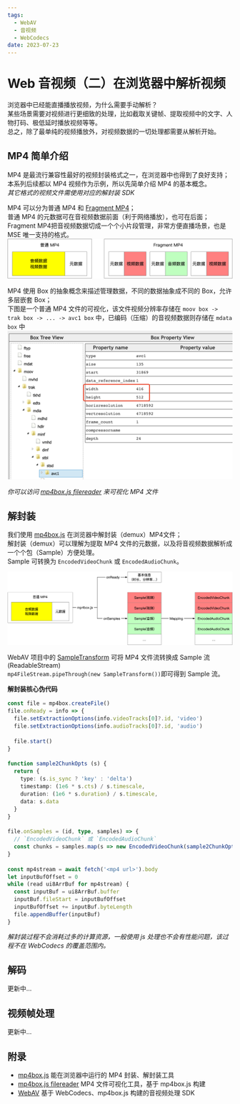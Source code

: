 ```yaml
---
tags:
  - WebAV
  - 音视频
  - WebCodecs
date: 2023-07-23
---
```


# Web 音视频（二）在浏览器中解析视频
浏览器中已经能直播播放视频，为什么需要手动解析？  
某些场景需要对视频进行更细致的处理，比如截取关键帧、提取视频中的文字、人物打码、极低延时播放视频等等。  
总之，除了最单纯的视频播放外，对视频数据的一切处理都需要从解析开始。  

## MP4 简单介绍
MP4 是最流行兼容性最好的视频封装格式之一，在浏览器中也得到了良好支持；  
本系列后续都以 MP4 视频作为示例，所以先简单介绍 MP4 的基本概念。  
*其它格式的视频文件需使用对应的解封装 SDK*  

MP4 可以分为普通 MP4 和 [Fragment MP4](https://www.zhihu.com/question/314809922/answer/618733209)；  
普通 MP4 的元数据可在音视频数据前面（利于网络播放），也可在后面；  
Fragment MP4把音视频数据切成一个个小片段管理，非常方便直播场景，也是 MSE 唯一支持的格式。  
![MP4](./mp4-overview.png)  

MP4 使用 Box 的抽象概念来描述管理数据，不同的数据抽象成不同的 Box，允许多层嵌套 Box；  
下图是一个普通 MP4 文件的可视化，该文件视频分辨率存储在 `moov box -> trak box -> ... -> avc1 box` 中，已编码（压缩）的音视频数据则存储在 `mdata box` 中  
![mp4-box](./mp4-box.png)

*你可以访问 [mp4box.js filereader][2] 来可视化 MP4 文件*  

## 解封装
我们使用 [mp4box.js][1] 在浏览器中解封装（demux）MP4文件；  
解封装（demux）可以理解为提取 MP4 文件的元数据，以及将音视频数据解析成一个个包（Sample）方便处理。  
Sample 可转换为 `EncodedVideoChunk` 或 `EncodedAudioChunk`。  

![mp4-demux](./mp4-demux.png)

WebAV 项目中的 [SampleTransform][4] 可将 MP4 文件流转换成 Sample 流(ReadableStream)  
`mp4FileStream.pipeThrough(new SampleTransform())`即可得到 Sample 流。  

**解封装核心伪代码**
```ts
const file = mp4box.createFile()
file.onReady = info => {
  file.setExtractionOptions(info.videoTracks[0]?.id, 'video')
  file.setExtractionOptions(info.audioTracks[0]?.id, 'audio')

  file.start()
}

function sample2ChunkOpts (s) {
  return {
    type: (s.is_sync ? 'key' : 'delta') 
    timestamp: (1e6 * s.cts) / s.timescale,
    duration: (1e6 * s.duration) / s.timescale,
    data: s.data
  }
}

file.onSamples = (id, type, samples) => {
  // `EncodedVideoChunk` 或 `EncodedAudioChunk`
  const chunks = samples.map(s => new EncodedVideoChunk(sample2ChunkOpts(s)))
}

const mp4stream = await fetch('<mp4 url>').body
let inputBufOffset = 0
while (read ui8ArrBuf for mp4stream) {
  const inputBuf = ui8ArrBuf.buffer
  inputBuf.fileStart = inputBufOffset
  inputBufOffset += inputBuf.byteLength
  file.appendBuffer(inputBuf)
}
```

*解封装过程不会消耗过多的计算资源，一般使用 js 处理也不会有性能问题，该过程不在 WebCodecs 的覆盖范围内。*

## 解码
更新中...

## 视频帧处理
更新中...

## 附录
- [mp4box.js][1] 能在浏览器中运行的 MP4 封装、解封装工具
- [mp4box.js filereader][2] MP4 文件可视化工具，基于 mp4box.js 构建
- [WebAV][3] 基于 WebCodecs、mp4box.js 构建的音视频处理 SDK


[1]: https://github.com/gpac/mp4box.js
[2]: https://gpac.github.io/mp4box.js/test/filereader.html
[3]: https://github.com/hughfenghen/WebAV
[4]: https://github.com/hughfenghen/WebAV/blob/main/packages/av-cliper/src/mp4-utils.ts#L380

